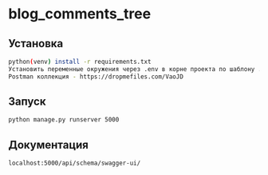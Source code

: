 # blog_comments_tree

## Установка

```sh
python(venv) install -r requirements.txt
Установить переменные окружения через .env в корне проекта по шаблону .env.template
Postman коллекция - https://dropmefiles.com/VaoJD
```

## Запуск

```sh
python manage.py runserver 5000
```
## Документация

```sh
localhost:5000/api/schema/swagger-ui/
```

